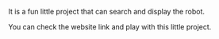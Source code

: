 It is a fun little project that can search and display the robot.

You can check the website link and play with this little project.
